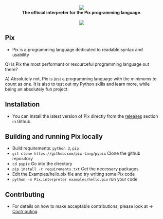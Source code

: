 <div align="center">
  <img src="https://user-images.githubusercontent.com/77634274/134150919-b5282119-55fe-44c0-b769-a06aed377374.jpeg" />
  <br/>
  <b>The official interpreter for the Pix programming language.</b>
  <br/>
  <br/>
  <a href="https://github.com/pix-lang/pypix/blob/main/LICENSE"><img src="https://img.shields.io/badge/license-GPLv3-blue.svg"/></a>
  
</div>

## Pix
  - Pix is a programming language dedicated to readable syntax and usability

  Q) Is Pix the most performant or resourceful programming language out there?
  
  A) Absolutely not, Pix is just a programming language with the minimums to count as one.
  It is also to test out my Python skills and learn more, while being an absolutely fun project.

## Installation 
  - You can install the latest version of Pix directly from the <a href="https://github.com/pix-lang/pypix/releases/">releases</a> section in Github.

## Building and running Pix locally
  - Build requirements: `python 3`, `pip`
  - `git clone https://github.com/pix-lang/pypix` Clone the github repository
  - `cd pypix` Go into the directory
  - `pip install -r requirements.txt` Get the necessary packages
  - Edit the Examples/hello.pix file and try writing some Pix code
  - `python -m Pix.interpreter examples/hello.pix` run your code

## Contributing
  - For details on how to make acceptable contributions, please look at -> <a href="https://github.com/pix-lang/pypix/blob/main/CONTRIBUTING.md">Contributing</a>
